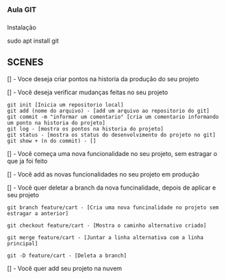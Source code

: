 ### Aula GIT ###

###
Instalação 

sudo apt install git

## SCENES

[] - Voce deseja criar pontos na historia da produção do seu projeto

[] - Você deseja verificar mudanças feitas no seu projeto

	git init [Inicia um repositorio local]
	git add (nome do arquivo) - [add um arquivo ao repositorio do git]
	git commit -m "informar um comentario" [cria um comentario informando um ponto na historia do projeto]
	git log - [mostra os pontos na historia do projeto]
	git status - [mostra os status do desenvolvimento do projeto no git]
	git show + (n do commit) - []


[] - Você começa uma nova funcionalidade no seu projeto, sem estragar o que ja foi feito

[] - Você add as novas funcionalidades no seu projeto em produção

[] - Você quer deletar a branch da nova funcinalidade, depois de aplicar e seu projeto

	git branch feature/cart - [Cria uma nova funcinalidade no projeto sem estragar a anterior]

	git checkout feature/cart - [Mostra o caminho alternativo criado]

	git merge feature/cart - [Juntar a linha alternativa com a linha principal]

	git -D feature/cart - [Deleta a branch]


[] - Você quer add seu projeto na nuvem 

